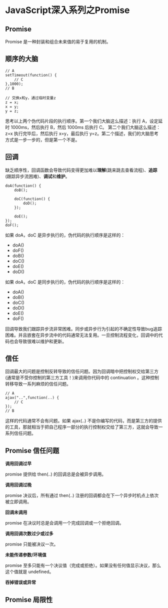 # JavaScript深入系列之Promise

## Promise 

Promise 是一种封装和组合未来值的易于复用的机制。

## 顺序的大脑

```
// A 
setTimeout(function() {
    // C
},1000);
// B

// 交换x和y，通过临时变量z
z = x;
x = y;
y = z;
```

思考以上两个伪代码片段的执行顺序。第一个我们大脑这么描述：执行 A，设定延时 1000ms，然后执行 B，然后 1000ms 后执行 C。
第二个我们大脑这么描述： z=x 执行完毕后，然后执行 x=y，最后执行 y=z。第二个描述，我们的大脑思考方式是一步一步的，但是第一个不是。

## 回调

缺乏顺序性，回调函数会导致代码变得更加难以**理解**(跳来跳去查看流程)、**追踪**(跟踪异步流困难)、**调试**和**维护**。

```
doA(function() {
    doB();
    
    doC(function() {
        doD(); 
    });
    
    doE();
});
doF();
```

如果 doA，doC 是异步执行的，伪代码的执行顺序是这样的：

- doA()
- doF()
- doB()
- doC()
- doE()
- doD()

如果 doA，doC 是同步执行的，伪代码的执行顺序是这样的：

- doA()
- doB()
- doC()
- doD()
- doE()
- doF()

回调导致我们跟踪异步流非常困难。同步或异步行为引起的不确定性导致bug追踪困难。并且嵌套在异步流中的代码通常无法复用。一旦控制流程变化，回调中的代码也会导致很难以维护和更新。

## 信任

回调最大的问题是控制反转导致的信任问题。因为回调暗中把控制权交给第三方(通常是不受你控制的第三方工具！)来调用你代码中的 continuation 。这种控制转移导致一系列麻烦的信任问题。

```
// A
ajax("..",function(..) {
    // C 
});
// B
```

这样的代码通常不会有问题。如果 ajax(..) 不是你编写的代码，而是第三方的提供的工具，那就相当于把自己程序一部分的执行控制权交给了第三方，这就会导致一系列信任问题。


## Promise 信任问题

**调用回调过早**

promise 提供给 then(..) 的回调总是会被异步调用。 

**调用回调过晚**

promise 决议后，所有通过 then(..) 注册的回调都会在下一个异步时机点上依次被立即调用。

**回调未调用**

promise 在决议时总是会调用一个完成回调或一个拒绝回调。

**调用回调次数过少或过多**

promise 只能被决议一次。


**未能传递参数/环境值**

promise 至多只能有一个决议值（完成或拒绝）。如果没有任何值显示决议，那么这个值就是 undefined。

**吞掉错误或异常**

## Promise 局限性


